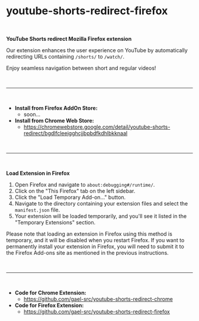 # youtube-shorts-redirect-firefox

</br>

**YouTube Shorts redirect Mozilla Firefox extension**

Our extension enhances the user experience on YouTube by automatically redirecting URLs containing `/shorts/` to `/watch/`.

Enjoy seamless navigation between short and regular videos!

</br>

---

</br>

- **Install from Firefox AddOn Store:**
  - soon...
- **Install from Chrome Web Store:**
  - https://chromewebstore.google.com/detail/youtube-shorts-redirect/bgdlfcleejgghcjjbpbdfkdhlbkknaal

</br>

---

</br>

**Load Extension in Firefox**

1. Open Firefox and navigate to `about:debugging#/runtime/`.
2. Click on the "This Firefox" tab on the left sidebar.
3. Click the "Load Temporary Add-on..." button.
4. Navigate to the directory containing your extension files and select the `manifest.json` file.
5. Your extension will be loaded temporarily, and you'll see it listed in the "Temporary Extensions" section.

Please note that loading an extension in Firefox using this method is temporary,
and it will be disabled when you restart Firefox.
If you want to permanently install your extension in Firefox,
you will need to submit it to the Firefox Add-ons site as mentioned in the previous instructions.

</br>

---

</br>

- **Code for Chrome Extension:**
  - https://github.com/gael-src/youtube-shorts-redirect-chrome
- **Code for Firefox Extension:**
  - https://github.com/gael-src/youtube-shorts-redirect-firefox

